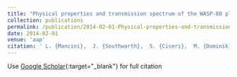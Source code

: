 ```yaml
---
title: "Physical properties and transmission spectrum of the WASP-80 planetary system from multi-colour photometry"
collection: publications
permalink: /publication/2014-02-01-Physical-properties-and-transmission-spectrum-of-the-WASP-80-planetary-system-from-multi-colour-photometry
date: 2014-02-01
venue: 'aap'
citation: ' L. {Mancini},  J. {Southworth},  S. {Ciceri},  M. {Dominik},  Th. {Henning},  U. {J{\o}rgensen},  A. {Lanza},  M. {Rabus},  C. {Snodgrass},  C. {Vilela},  K. {Alsubai},  V. {Bozza},  D. {Bramich},  S. {Calchi Novati},  G. {D&apos;Ago},  R. {Figuera Jaimes},  P. {Galianni},  S. {Gu},  K. {Harps{\o}e},  T. {Hinse},  M. {Hundertmark},  D. {Juncher},  N. {Kains},  H. {Korhonen},  A. {Popovas},  S. {Rahvar},  J. {Skottfelt},  R. {Street},  J. {Surdej},  Y. {Tsapras},  X. {Wang},  O. {Wertz}, &quot;Physical properties and transmission spectrum of the WASP-80 planetary system from multi-colour photometry.&quot; aap, 2014.'
---
```

Use [Google Scholar](https://scholar.google.com/scholar?q=Physical+properties+and+transmission+spectrum+of+the+WASP+80+planetary+system+from+multi+colour+photometry){:target="_blank"} for full citation